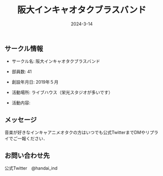 ﻿---
title: '阪大インキャオタクブラスバンド'
excerpt: ''
date: '2024-3-14'
iconImage: '/assets/006/icon.png'
coverImage: '/assets/006/cover.jpg'
ogImage:
  url: '/assets/006/icon.png'
tags:
  - 'サークル'
  - '活動中'
---

## サークル情報
- サークル名: 阪大インキャオタクブラスバンド
- 部員数: 41
- 創設年月日: 2019年５月
- 活動場所: ライブハウス（栄光スタジオが多いです）

- 活動内容:

## メッセージ
音楽が好きなインキャアニメオタクの方はいつでも公式TwitterまでDMやリプライでご一報ください．

## お問い合わせ先
公式Twitter　@handai_ind  


